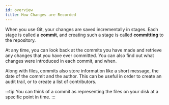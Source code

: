 ```yaml
---
id: overview
title: How Changes are Recorded
---
```


When you use Git, your changes are saved incrementally in stages. Each stage is called a **commit**, and creating such a stage is called **committing** to the repository.

At any time, you can look back at the commits you have made and retrieve any changes that you have ever committed. You can also find out what changes were introduced in each commit, and when.

Along with files, commits also store information like a short message, the date of the commit and the author. This can be useful in order to create an audit trail, or to create a list of contributors.

:::tip
You can think of a commit as representing the files on your disk at a specific point in time.
:::

